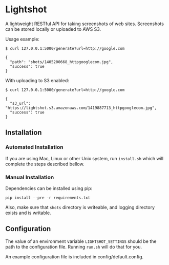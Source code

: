 # Lightshot

A lightweight RESTful API for taking screenshots of web sites.
Screenshots can be stored locally or uploaded to AWS S3.

Usage example:

```
$ curl 127.0.0.1:5000/generate?url=http://google.com

{
  "path": "shots/1405200668_httpgooglecom.jpg",
  "success": true
}
```

With uploading to S3 enabled:

```
$ curl 127.0.0.1:5000/generate?url=http://google.com

{
  "s3_url": "https://lightshot.s3.amazonaws.com/1419887713_httpgooglecom.jpg",
  "success": true
}
```

## Installation

### Automated Installation

If you are using Mac, Linux or other Unix system, run ```install.sh``` which will complete the steps described bellow.

### Manual Installation

Dependencies  can be installed using pip:

```
pip install --pre -r requirements.txt
```

Also, make sure that `shots` directory is writeable, and logging directory exists and is writable.

## Configuration

The value of an environment variable `LIGHTSHOT_SETTINGS` should be the path to the configuration file. Running
`run.sh` will do that for you.

An example configuration file is included in config/default.config.